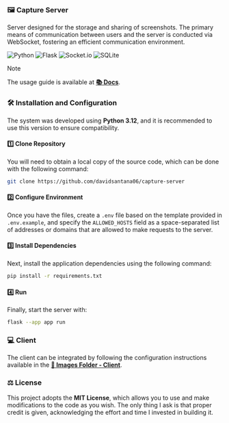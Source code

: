 ### 🖼️ Capture Server

Server designed for the storage and sharing of screenshots. The primary means of communication between users and the server is conducted via WebSocket, fostering an efficient communication environment.

![Python](https://img.shields.io/badge/python-3670A0?style=for-the-badge&logo=python&logoColor=ffdd54)
![Flask](https://img.shields.io/badge/flask-%23000.svg?style=for-the-badge&logo=flask&logoColor=white)
![Socket.io](https://img.shields.io/badge/Socket.io-25c2a20?style=for-the-badge&logo=socket.io&badgeColor=white)
![SQLite](https://img.shields.io/badge/sqlite-%2307405e.svg?style=for-the-badge&logo=sqlite&logoColor=white)

> [!NOTE]
> The usage guide is available at [**📚 Docs**](./docs.md).

### 🛠️ Installation and Configuration

The system was developed using **Python 3.12**, and it is recommended to use this version to ensure compatibility.

#### 1️⃣ Clone Repository

You will need to obtain a local copy of the source code, which can be done with the following command:

```bash
git clone https://github.com/davidsantana06/capture-server
```

#### 2️⃣ Configure Environment

Once you have the files, create a `.env` file based on the template provided in `.env.example`, and specify the `ALLOWED_HOSTS` field as a space-separated list of addresses or domains that are allowed to make requests to the server.

#### 3️⃣ Install Dependencies

Next, install the application dependencies using the following command:

```bash
pip install -r requirements.txt
```

#### 4️⃣ Run

Finally, start the server with:

```bash
flask --app app run
```

### 💻 Client

The client can be integrated by following the configuration instructions available in the [**🔗 Images Folder - Client**](https://github.com/DiovanaS/images-folder/tree/main/client).

### ⚖️ License

This project adopts the **MIT License**, which allows you to use and make modifications to the code as you wish. The only thing I ask is that proper credit is given, acknowledging the effort and time I invested in building it.
